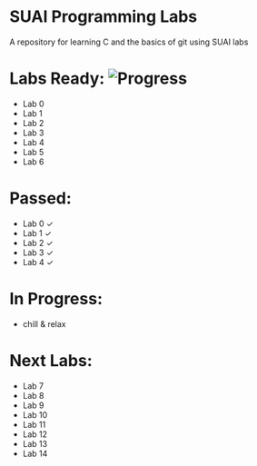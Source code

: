 # SUAI Programming Labs

A repository for learning C and the basics of git using SUAI labs

# Labs Ready: ![Progress](https://progress-bar.dev/7/?scale=7&suffix=%20%2F%207)

* Lab 0
* Lab 1
* Lab 2
* Lab 3
* Lab 4
* Lab 5
* Lab 6

# Passed:

* Lab 0 ✓
* Lab 1 ✓
* Lab 2 ✓
* Lab 3 ✓
* Lab 4 ✓

# In Progress:

* chill & relax

# Next Labs:

* Lab 7
* Lab 8
* Lab 9
* Lab 10
* Lab 11
* Lab 12
* Lab 13
* Lab 14
